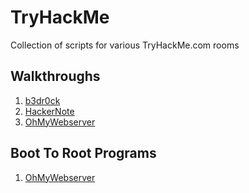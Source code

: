 # TryHackMe
Collection of scripts for various TryHackMe.com rooms

## Walkthroughs

1. [b3dr0ck](b3dr0ck/README.md)
2. [HackerNote](HackerNote/README.md)
3. [OhMyWebserver](OhMyWebserver/README.md) 

## Boot To Root Programs

1. [OhMyWebserver](OhMyWebserver/stage1.go)